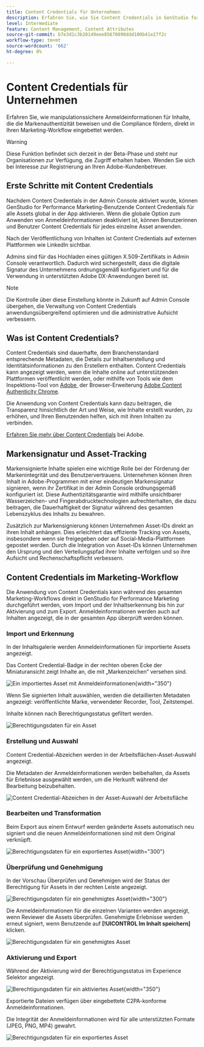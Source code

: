 ```yaml
---
title: Content Credentials für Unternehmen
description: Erfahren Sie, wie Sie Content Credentials in GenStudio for Performance Marketing anwenden und überprüfen.
level: Intermediate
feature: Content Management, Content Attributes
source-git-commit: b7e3d1c3b20149eee85670098ddd100b41e27f2c
workflow-type: tm+mt
source-wordcount: '662'
ht-degree: 0%

---
```


# Content Credentials für Unternehmen

Erfahren Sie, wie manipulationssichere Anmeldeinformationen für Inhalte, die die Markenauthentizität beweisen und die Compliance fördern, direkt in Ihren Marketing-Workflow eingebettet werden.

>[!WARNING]
>
>Diese Funktion befindet sich derzeit in der Beta-Phase und steht nur Organisationen zur Verfügung, die Zugriff erhalten haben. Wenden Sie sich bei Interesse zur Registrierung an Ihren Adobe-Kundenbetreuer.


## Erste Schritte mit Content Credentials

Nachdem Content Credentials in der Admin Console aktiviert wurde, können GenStudio for Performance Marketing-Benutzende Content Credentials für alle Assets global in der App aktivieren. Wenn die globale Option zum Anwenden von Anmeldeinformationen deaktiviert ist, können Benutzerinnen und Benutzer Content Credentials für jedes einzelne Asset anwenden.

Nach der Veröffentlichung von Inhalten ist Content Credentials auf externen Plattformen wie LinkedIn sichtbar.

Admins sind für das Hochladen eines gültigen X.509-Zertifikats in Admin Console verantwortlich. Dadurch wird sichergestellt, dass die digitale Signatur des Unternehmens ordnungsgemäß konfiguriert und für die Verwendung in unterstützten Adobe DX-Anwendungen bereit ist.

>[!NOTE]
>
>Die Kontrolle über diese Einstellung könnte in Zukunft auf Admin Console übergehen, die Verwaltung von Content Credentials anwendungsübergreifend optimieren und die administrative Aufsicht verbessern.

## Was ist Content Credentials? 

Content Credentials sind dauerhafte, dem Branchenstandard entsprechende Metadaten, die Details zur Inhaltserstellung und Identitätsinformationen zu den Erstellern enthalten. Content Credentials kann angezeigt werden, wenn die Inhalte online auf unterstützenden Plattformen veröffentlicht werden, oder mithilfe von Tools wie dem Inspektions-Tool von [Adobe &#x200B;](https://contentauthenticity.adobe.com/inspect) der Browser-Erweiterung [Adobe Content Authenticity Chrome](https://helpx.adobe.com/creative-cloud/help/cai/adobe-content-authenticity-chrome-browser-extension.html).  

Die Anwendung von Content Credentials kann dazu beitragen, die Transparenz hinsichtlich der Art und Weise, wie Inhalte erstellt wurden, zu erhöhen, und Ihren Benutzenden helfen, sich mit ihren Inhalten zu verbinden.

[Erfahren Sie mehr über Content Credentials](https://helpx.adobe.com/de/creative-cloud/help/content-credentials.html) bei Adobe.

## Markensignatur und Asset-Tracking

Markensignierte Inhalte spielen eine wichtige Rolle bei der Förderung der Markenintegrität und des Benutzervertrauens. Unternehmen können ihren Inhalt in Adobe-Programmen mit einer eindeutigen Markensignatur signieren, wenn ihr Zertifikat in der Admin Console ordnungsgemäß konfiguriert ist. Diese Authentizitätsgarantie wird mithilfe unsichtbarer Wasserzeichen- und Fingerabdrucktechnologien aufrechterhalten, die dazu beitragen, die Dauerhaftigkeit der Signatur während des gesamten Lebenszyklus des Inhalts zu bewahren.

Zusätzlich zur Markensignierung können Unternehmen Asset-IDs direkt an ihren Inhalt anhängen. Dies erleichtert das effiziente Tracking von Assets, insbesondere wenn sie freigegeben oder auf Social-Media-Plattformen gepostet werden. Durch die Integration von Asset-IDs können Unternehmen den Ursprung und den Verteilungspfad ihrer Inhalte verfolgen und so ihre Aufsicht und Rechenschaftspflicht verbessern.

## Content Credentials im Marketing-Workflow

Die Anwendung von Content Credentials kann während des gesamten Marketing-Workflows direkt in GenStudio for Performance Marketing durchgeführt werden, vom Import und der Inhaltserkennung bis hin zur Aktivierung und zum Export. Anmeldeinformationen werden auch auf Inhalten angezeigt, die in der gesamten App überprüft werden können.

### Import und Erkennung

In der Inhaltsgalerie werden Anmeldeinformationen für importierte Assets angezeigt.

Das Content Credential-Badge in der rechten oberen Ecke der Miniaturansicht zeigt Inhalte an, die mit „Markenzeichen“ versehen sind.

![Ein importiertes Asset mit Anmeldeinformationen](./images/import-discovery1.png){width="350"}

Wenn Sie signierten Inhalt auswählen, werden die detaillierten Metadaten angezeigt: veröffentlichte Marke, verwendeter Recorder, Tool, Zeitstempel.

Inhalte können nach Berechtigungsstatus gefiltert werden.

![Berechtigungsdaten für ein Asset](./images/import-discovery2.png)

### Erstellung und Auswahl

Content Credential-Abzeichen werden in der Arbeitsflächen-Asset-Auswahl angezeigt.

Die Metadaten der Anmeldeinformationen werden beibehalten, da Assets für Erlebnisse ausgewählt werden, um die Herkunft während der Bearbeitung beizubehalten.

![Content Credential-Abzeichen in der Asset-Auswahl der Arbeitsfläche](./images/creation-selection1.png)

### Bearbeiten und Transformation

Beim Export aus einem Entwurf werden geänderte Assets automatisch neu signiert und die neuen Anmeldeinformationen sind mit dem Original verknüpft.

![Berechtigungsdaten für ein exportiertes Asset](./images/edit-and-transformation1.png){width="300"}

### Überprüfung und Genehmigung

In der Vorschau Überprüfen und Genehmigen wird der Status der Berechtigung für Assets in der rechten Leiste angezeigt.

![Berechtigungsdaten für ein genehmigtes Asset](./images/review-and-approve1.png){width="300"}

Die Anmeldeinformationen für die einzelnen Varianten werden angezeigt, wenn Reviewer die Assets überprüfen. Genehmigte Erlebnisse werden erneut signiert, wenn Benutzende auf **[!UICONTROL Im Inhalt speichern]** klicken.

![Berechtigungsdaten für ein genehmigtes Asset](./images/review-and-approve2.png)

### Aktivierung und Export

Während der Aktivierung wird der Berechtigungsstatus im Experience Selektor angezeigt.

![Berechtigungsdaten für ein aktiviertes Asset](./images/activate-export1.png){width="350"}

Exportierte Dateien verfügen über eingebettete C2PA-konforme Anmeldeinformationen.

Die Integrität der Anmeldeinformationen wird für alle unterstützten Formate (JPEG, PNG, MP4) gewahrt.

![Berechtigungsdaten für ein exportiertes Asset](./images/activate-export2.png)

